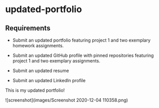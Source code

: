 # updated-portfolio

## Requirements

* Submit an updated portfolio featuring project 1 and two exemplary homework assignments.

* Submit an updated GitHub profile with pinned repositories featuring project 1 and two exemplary assignments.

* Submit an updated resume

* Submit an updated LinkedIn profile

This is my updated portfolio!

![screenshot](images/Screenshot 2020-12-04 110358.png)
